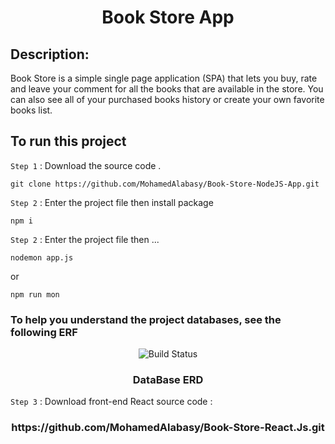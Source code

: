<h1 align="center"> Book Store App </h1>
 
## Description:
 
Book Store is a simple single page application (SPA) that lets you buy, rate and leave your comment for all the books that are available in the store.
You can also see all of your purchased books history or create your own favorite books list.

## To run this project 

`Step 1` :  Download the source code .
```
git clone https://github.com/MohamedAlabasy/Book-Store-NodeJS-App.git
```

`Step 2` :  Enter the project file then install package
```
npm i
```
`Step 2` :  Enter the project file then ...
```
nodemon app.js 
```
or
```
npm run mon
```
### To help you understand the project databases, see the following ERF

<p align="center">
   <img src="https://user-images.githubusercontent.com/93389016/172471237-b50f578f-b66b-46d8-ba64-b84181a738dc.jpg" alt="Build Status">
</p>
<h3 align="center"> DataBase ERD </h3>


`Step 3` :  Download front-end React source code : 
<h3 align="center">https://github.com/MohamedAlabasy/Book-Store-React.Js.git</h3>

